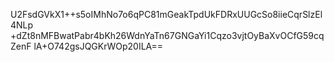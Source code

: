 U2FsdGVkX1++s5oIMhNo7o6qPC81mGeakTpdUkFDRxUUGcSo8iieCqrSlzEl4NLp
+dZt8nMFBwatPabr4bKh26WdnYaTn67GNGaYi1Cqzo3vjtOyBaXvOCfG59cqZenF
lA+O742gsJQGKrWOp20ILA==
